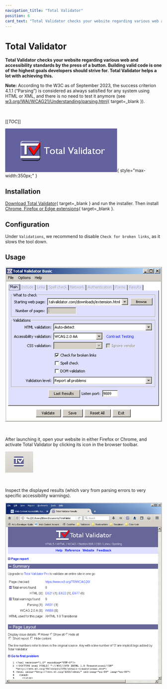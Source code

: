 ```yaml
---
navigation_title: "Total Validator"
position: 6
card_text: "Total Validator checks your website regarding various web and accessibility standards."
---
```


# Total Validator

**Total Validator checks your website regarding various web and accessibility standards by the press of a button. Building valid code is one of the highest goals developers should strive for. Total Validator helps a lot with achieving this.**

**Note:** According to the W3C as of September 2023, the success criterion 4.1.1 (“Parsing”) is considered as always satisfied for any system using HTML or XML, and there is no need to test it anymore (see [w3.org/WAI/WCAG21/Understanding/parsing.html](https://www.w3.org/WAI/WCAG21/Understanding/parsing.html){ target=_blank }).<br><br><br>

[[_TOC_]]

![Total Validator logo](_media/logo_total-validator.png){ style="max-width:350px;" }

## Installation

[Download Total Validator](https://www.totalvalidator.com/downloads/){ target=_blank } and run the installer. Then install [Chrome, Firefox or Edge extensions](https://www.totalvalidator.com/downloads/extension.html){ target=_blank }.

## Configuration

Under `Validations`, we recommend to disable `Check for broken links`, as it slows the tool down.

## Usage

![Total Validator window](_media/totalvalidator-window.png)

<br>

After launching it, open your website in either Firefox or Chrome, and activate Total Validator by clicking its icon in the browser toolbar.

![Total Validator browser icon](_media/totalvalidator-browser-icon.png)

<br>

Inspect the displayed results (which vary from parsing errors to very specific accessibility warnings).

![Total Validator results](_media/totalvalidator-results.png)
